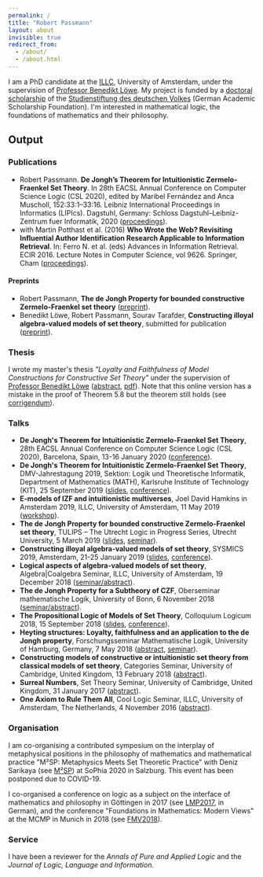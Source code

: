 ```yaml
---
permalink: /
title: "Robert Passmann"
layout: about
invisible: true
redirect_from: 
  - /about/
  - /about.html
---
```


I am a PhD candidate at the [ILLC](http://www.illc.uva.nl), University of Amsterdam, under the supervision of [Professor Benedikt Löwe](https://www.math.uni-hamburg.de/home/loewe/). My project is funded by a [doctoral scholarship](https://www.studienstiftung.de/en/promotion/) of the [Studienstiftung des deutschen Volkes](https://www.studienstiftung.de) (German Academic Scholarship Foundation). I'm interested in mathematical logic, the foundations of mathematics and their philosophy. 

## Output
### Publications
- Robert Passmann. **De Jongh’s Theorem for Intuitionistic Zermelo-Fraenkel Set Theory**. In 28th EACSL Annual Conference on Computer Science Logic (CSL 2020), edited by Maribel Fernández and Anca Muscholl, 152:33:1–33:16. Leibniz International Proceedings in Informatics (LIPIcs). Dagstuhl, Germany: Schloss Dagstuhl–Leibniz-Zentrum fuer Informatik, 2020 ([proceedings](https://doi.org/10.4230/LIPIcs.CSL.2020.33)). 
- with Martin Potthast et al. (2016) **Who Wrote the Web? Revisiting Influential Author Identification Research Applicable to Information Retrieval**. In: Ferro N. et al. (eds) Advances in Information Retrieval. ECIR 2016. Lecture Notes in Computer Science, vol 9626. Springer, Cham ([proceedings](https://link.springer.com/chapter/10.1007%2F978-3-319-30671-1_29)).

#### Preprints

- Robert Passmann, **The de Jongh Property for bounded constructive Zermelo-Fraenkel set theory** ([preprint](https://eprints.illc.uva.nl/id/document/10165)).
- Benedikt Löwe, Robert Passmann, Sourav Tarafder, **Constructing illoyal algebra-valued models of set theory**, submitted for publication ([preprint](https://eprints.illc.uva.nl/1647/1/LPT.pdf)).

### Thesis
I wrote my master's thesis _"Loyalty and Faithfulness of Model Constructions for Constructive Set Theory"_ under the supervision of [Professor Benedikt Löwe](https://www.math.uni-hamburg.de/home/loewe/) ([abstract](https://eprints.illc.uva.nl/1612/), [pdf](https://eprints.illc.uva.nl/1612/7/MoL-2018-03.text.pdf)). Note that this online version has a mistake in the proof of Theorem 5.8 but the theorem still holds (see [corrigendum](https://robertpassmann.github.io/corrigendum-thesis.pdf)).

### Talks

- **De Jongh's Theorem for Intuitionistic Zermelo-Fraenkel Set Theory**, 28th EACSL Annual Conference on Computer Science Logic (CSL 2020), Barcelona, Spain, 13-16 January 2020 ([conference](https://www.cs.upc.edu/csl2020/)).
- **De Jongh's Theorem for Intuitionistic Zermelo-Fraenkel Set Theory**, DMV-Jahrestagung 2019, Sektion: Logik und Theoretische Informatik, Department of Mathematics (MATH), Karlsruhe Institute of Technology (KIT), 25 September 2019 ([slides](https://robertpassmann.github.io/talks/2019-karlsruhe.pdf), [conference](https://dmv2019.math.kit.edu/programm/programm-fuer-logik-und-theoretische-informatik/)).
- **E-models of IZF and intuitionistic multiverses**, Joel David Hamkins in Amsterdam 2019, ILLC, University of Amsterdam, 11 May 2019 ([workshop](http://events.illc.uva.nl/Workshops/Hamkins2019/)).
- **The de Jongh Property for bounded constructive Zermelo-Fraenkel set theory**, TULIPS – The Utrecht Logic in Progress Series, Utrecht University, 5 March 2019 ([slides](https://robertpassmann.github.io/talks/2019-tulips.pdf), [seminar](https://tulips.sites.uu.nl)).
- **Constructing illoyal algebra-valued models of set theory**, SYSMICS 2019, Amsterdam, 21-25 January 2019 ([slides](https://robertpassmann.github.io/talks/2019-SYSMICS.pdf), [conference](https://events.illc.uva.nl/SYSMICS2019/)).
- **Logical aspects of algebra-valued models of set theory**, Algebra\|Coalgebra Seminar, ILLC, University of Amsterdam, 19 December 2018 ([seminar/abstract](http://events.illc.uva.nl/alg-coalg/)).
- **The de Jongh Property for a Subtheory of CZF**, Oberseminar mathematische Logik, University of Bonn, 6 November 2018 ([seminar/abstract](http://www.math.uni-bonn.de/ag/logik/teaching/2018WS/oberseminar.shtml)).
- **The Propositional Logic of Models of Set Theory**, Colloquium Logicum 2018, 15 September 2018 ([slides](https://robertpassmann.github.io/talks/2018-Bayreuth.pdf), [conference](https://www.cl2018.uni-bayreuth.de/en/program/index.html)).
- **Heyting structures: Loyalty, faithfulness and an application to the de Jongh property**,
Forschungsseminar Mathematische Logik, University of Hamburg, Germany, 7 May 2018 ([abstract](https://www.math.uni-hamburg.de/spag/ml/MLSeminar/Slides/AbstractRobertPassmann.txt), [seminar](https://www.math.uni-hamburg.de/spag/ml/MLSeminar/ML%20Seminar.html)).
- **Constructing models of constructive or intuitionistic set theory from classical models
of set theory**, Categories Seminar, University of Cambridge, United Kingdom, 13 February 2018 ([abstract](http://talks.cam.ac.uk/talk/index/101122)).
- **Surreal Numbers**, Set Theory Seminar, University of Cambridge, United Kingdom, 31 January 2017 ([abstract](http://talks.cam.ac.uk/talk/index/70592)).
- **One Axiom to Rule Them All**, Cool Logic Seminar, ILLC, University of Amsterdam, The Netherlands, 4 November 2016 ([abstract](http://events.illc.uva.nl/coollogic/talks/75)).

### Organisation

I am co-organising a contributed symposium on the interplay of metaphysical positions in the philosophy of mathematics and mathematical practice "M²SP: Metaphysics Meets Set Theoretic Practice" with Deniz Sarikaya (see [M²SP](https://m2sp.weebly.com/)) at SoPhia 2020 in Salzburg. This event has been postponed due to COVID-19.

I co-organised a conference on logic as a subject on the interface of mathematics and philosophy in Göttingen in 2017 (see [LMP2017](https://lmp2017.weebly.com/), in German), and the conference "Foundations in Mathematics: Modern Views" at the MCMP in Munich in 2018 (see [FMV2018](https://fmv2018.weebly.com/)).

### Service

I have been a reviewer for the *Annals of Pure and Applied Logic* and the *Journal of Logic, Language and Information*.
